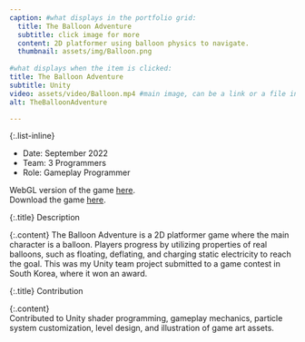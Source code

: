 ```yaml
---
caption: #what displays in the portfolio grid:
  title: The Balloon Adventure
  subtitle: click image for more
  content: 2D platformer using balloon physics to navigate.
  thumbnail: assets/img/Balloon.png
  
#what displays when the item is clicked:
title: The Balloon Adventure
subtitle: Unity
video: assets/video/Balloon.mp4 #main image, can be a link or a file in assets/img/portfolio
alt: TheBalloonAdventure

---
```

{:.list-inline} 
  - Date: September 2022
  - Team: 3 Programmers
  - Role: Gameplay Programmer

  WebGL version of the game [here](https://play.unity.com/en/games/cc2d1cc4-9465-4394-a688-09b61fd3e292/the-balloon-adventure).  
  Download the game [here](/assets/file/BalloonInstaller.zip).

  {:.title}
  Description  

  {:.content}
  The Balloon Adventure is a 2D platformer game where the main character is a balloon. Players progress by utilizing properties of real balloons, such as floating, deflating, and charging static electricity to reach the goal. This was my Unity team project submitted to a game contest in South Korea, where it won an award.

  {:.title}
  Contribution  

  {:.content}    
  Contributed to Unity shader programming, gameplay mechanics, particle system customization, level design, and illustration of game art assets.  
